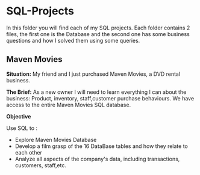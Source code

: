 # SQL-Projects

In this folder you will find each of my SQL projects. Each folder contains 2 files, the first one is the Database and the second one has some business questions and how I solved them using some queries.

## Maven Movies

**Situation:** My friend and I just purchased Maven Movies, a DVD rental business.

**The Brief:** As a new owner I will need to learn everything I can about the business: Product, inventory, staff,customer purchase behaviours. We have access to the entire Maven Movies SQL database.

**Objective** 

Use SQL to : 

- Explore Maven Movies Database
- Develop a film grasp of the 16 DataBase tables and how they relate to each other
- Analyze all aspects of the company's data, including transactions, customers, staff,etc.
